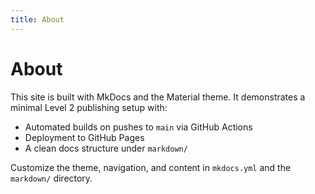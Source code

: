 ```yaml
---
title: About
---
```


# About

This site is built with MkDocs and the Material theme. It demonstrates a minimal Level 2 publishing setup with:

- Automated builds on pushes to `main` via GitHub Actions
- Deployment to GitHub Pages
- A clean docs structure under `markdown/`

Customize the theme, navigation, and content in `mkdocs.yml` and the `markdown/` directory.

